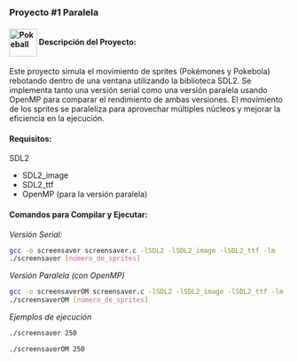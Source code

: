 ### Proyecto #1 Paralela

#### <img src="https://art.ngfiles.com/images/386000/386577_stardoge_8-bit-pokeball.png?f1446737358" alt="Pokeball" width="50" height="50" style="vertical-align: middle;"> Descripción del Proyecto:  

Este proyecto simula el movimiento de sprites (Pokémones y Pokebola) rebotando dentro de una ventana utilizando la biblioteca SDL2. Se implementa tanto una versión serial como una versión paralela usando OpenMP para comparar el rendimiento de ambas versiones. El movimiento de los sprites se paraleliza para aprovechar múltiples núcleos y mejorar la eficiencia en la ejecución.


#### Requisitos:
SDL2
- SDL2_image
- SDL2_ttf
- OpenMP (para la versión paralela)

#### Comandos para Compilar y Ejecutar:

*Versión Serial:*
```bash
gcc -o screensaver screensaver.c -lSDL2 -lSDL2_image -lSDL2_ttf -lm
./screensaver [número_de_sprites]
```

*Versión Paralela (con OpenMP)*
```bash
gcc -o screensaverOM screensaver.c -lSDL2 -lSDL2_image -lSDL2_ttf -lm -fopenmp
./screensaverOM [número_de_sprites]
```

*Ejemplos de ejecución*

```bash
./screensaver 250
```

```bash
./screensaverOM 250
```
